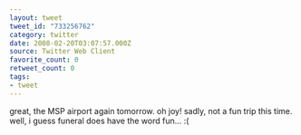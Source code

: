 ```yaml
---
layout: tweet
tweet_id: "733256762"
category: twitter
date: 2008-02-20T03:07:57.000Z
source: Twitter Web Client
favorite_count: 0
retweet_count: 0
tags:
- tweet
---
```


great, the MSP airport again tomorrow.  oh joy!  sadly, not a fun trip this time.  well, i guess funeral does have the word fun... :(
